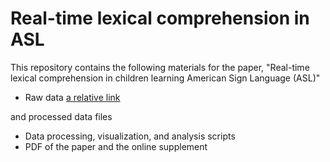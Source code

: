Real-time lexical comprehension in ASL
===

This repository contains the following materials for the paper, "Real-time lexical comprehension in children learning American Sign Language (ASL)"

* Raw data [a relative link]()

and processed data files
* Data processing, visualization, and analysis scripts
* PDF of the paper and the online supplement

